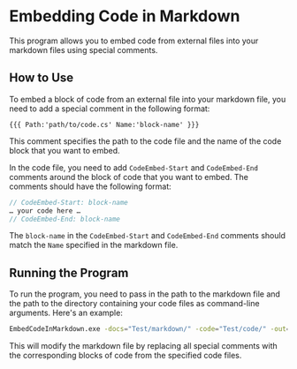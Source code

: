 # Embedding Code in Markdown

This program allows you to embed code from external files into your markdown files using special comments.

## How to Use

To embed a block of code from an external file into your markdown file, you need to add a special comment in the following format:

```
{{{ Path:'path/to/code.cs' Name:'block-name' }}}
```

This comment specifies the path to the code file and the name of the code block that you want to embed.

In the code file, you need to add `CodeEmbed-Start` and `CodeEmbed-End` comments around the block of code that you want to embed. The comments should have the following format:

```cs
// CodeEmbed-Start: block-name 
… your code here … 
// CodeEmbed-End: block-name
```

The `block-name` in the `CodeEmbed-Start` and `CodeEmbed-End` comments should match the `Name` specified in the markdown file.

## Running the Program

To run the program, you need to pass in the path to the markdown file and the path to the directory containing your code files as command-line arguments. Here's an example:

```sh
EmbedCodeInMarkdown.exe -docs="Test/markdown/" -code="Test/code/" -out="TestOut/"
```

This will modify the markdown file by replacing all special comments with the corresponding blocks of code from the specified code files.

